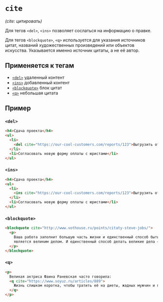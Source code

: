 # `cite`

_(cite: цитировать)_

Для тегов `<del>`, `<ins>` позволяет сослаться на информацию о правке.

Для тегов `<blockquote>`, `<q>` используется для указания источников цитат, названий художественных произведений или объектов искусства. Указывается именно источник цитаты, а не её автор.

## Применяется к тегам

- [`<del>`](<../TAGS INLINE/del.md>) удаленный контент
- [`<ins>`](<../TAGS INLINE/ins.md>) добавленный контент
- [`<blockquote>`](<../TAGS BLOCK/blockquote.md>) блок цитат
- [`<q>`](<../TAGS INLINE/q.md>) небольшая цитата

## Пример

### `<del>`

```html
<h4>Сдача проекта</h4>
<ul>
  <li>
    <del cite="https://our-cool-customers.com/reports/123">Выгрузить отчёт в сервис заказчика</del>
  </li>
  <li>Согласовать новую форму оплаты с юристами</li>
</ul>
```

### `<ins>`

```html
<h4>Сдача проекта</h4>
<ul>
  <li>
    <ins cite="https://our-cool-customers.com/reports/123">Выгрузить отчёт в сервис заказчика</ins>
  </li>
  <li>Согласовать новую форму оплаты с юристами</li>
</ul>
```

### `<blockquote>`

```html
<blockquote cite="http://www.vothouse.ru/points/citaty-steve-jobs/">
  <p>
    Ваша работа заполнит большую часть жизни и единственный способ быть полностью довольным — делать то, что по-вашему
    является великим делом. И единственный способ делать великие дела — любить то, что вы делаете.
  </p>
</blockquote>
```

### `<q>`

```html
<p>
  Великая актриса Фаина Раневская часто говорила:
  <q cite="https://www.soyuz.ru/articles/889">
    Жизнь слишком коротка, чтобы тратить её на диеты, жадных мужчин и плохое настроение.
  </q>
</p>
```
